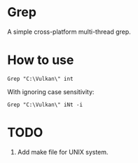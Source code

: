 # Grep

A simple cross-platform multi-thread grep.

# How to use

  ```
  Grep "C:\Vulkan\" int
  ```
  
  With ignoring case sensitivity:
  
  
  ```
  Grep "C:\Vulkan\" iNt -i
  ```

# TODO

1. Add make file for UNIX system.
